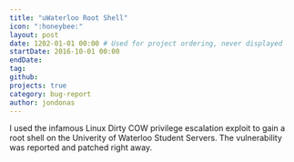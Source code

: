 ```yaml
---
title: "uWaterloo Root Shell"
icon: ":honeybee:"
layout: post
date: 1202-01-01 00:00 # Used for project ordering, never displayed
startDate: 2016-10-01 00:00
endDate:
tag:
github:
projects: true
category: bug-report
author: jondonas
---
```


I used the infamous Linux Dirty COW privilege escalation exploit to gain a root shell on the Univerity of Waterloo Student Servers. The vulnerability was reported and patched right away.
